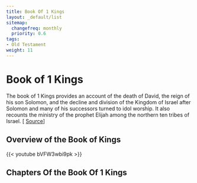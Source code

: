 ```yaml
---
title: Book Of 1 Kings
layout: _default/list
sitemap:
  changefreq: monthly
  priority: 0.6
tags:
- Old Testament
weight: 11
---
```


# Book of 1 Kings

The book of 1 Kings provides an account of the death of David, the reign of his son Solomon, and the decline and division of the Kingdom of Israel after Solomon and many of his successors turned to idol worship. It also recounts the ministry of the prophet Elijah among the northern ten tribes of Israel. [ [Source](https://en.wikipedia.org/wiki/Books_of_Kings)]

## Overview of the Book of Kings
{{< youtube bVFW3wbi9pk >}}

## Chapters Of the Book Of 1 Kings